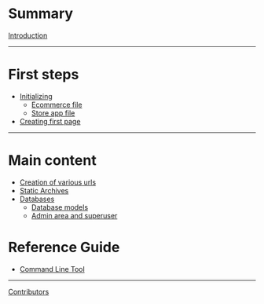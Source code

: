# Summary

[Introduction
](README.md)

---



# First steps

- [Initializing](1-First_steps\README.md)
  - [Ecommerce file](1-First_steps\Ecommerce_file.md)
  - [Store app file](1-First_steps\Store_app_file.md)
- [Creating first page](2-Creating_first_page\creating_first_page.md)

---

# Main content

- [Creation of various urls](3-Creation-of-various-urls\3-Creation-of-various-urls.md)
- [Static Archives](4-Static-Archives\4-Static-Archives.md)
- [Databases](5-Databases\README.md)
  - [Database models](5-Databases\database-models.md)
  - [Admin area and superuser](5-Databases\admin-area.md)

# Reference Guide

- [Command Line Tool](2)

---

[Contributors](misc/contributors.md)
